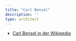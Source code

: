 ```yaml
---
title: "Carl Bensel"
description: ''
type: architect
---
```


* [Carl Bensel in der Wikipedia](https://de.wikipedia.org/wiki/Carl_Bensel)
